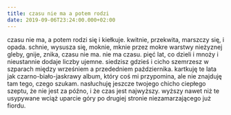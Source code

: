 ```yaml
---
title: czasu nie ma a potem rodzi
date: 2019-09-06T23:24:00.000+02:00
---
```

czasu nie ma, a potem rodzi się i kiełkuje. kwitnie, przekwita, marszczy się, i opada. schnie, wysusza się, moknie, mknie przez mokre warstwy nieżyznej gleby, gnije, znika, czasu nie ma. nie ma czasu. pięć lat, co dzieli i mnoży i nieustannie dodaje liczby ujemne. siedzisz gdzieś i cicho szemrzesz w szparach między wrześniem a przededniem października. kartkuję te lata jak czarno-biało-jaskrawy album, który coś mi przypomina, ale nie znajduję tam tego, czego szukam. nasłuchuję jeszcze twojego chicho ciepłego szeptu, że nie jest za późno, i że czas jest najwyższy. wyższy nawet niż te usypywane wciąż uparcie góry po drugiej stronie niezamarzającego już fiordu.

